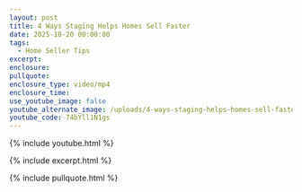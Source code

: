 ```yaml
---
layout: post
title: 4 Ways Staging Helps Homes Sell Faster
date: 2025-10-20 00:00:00
tags:
  - Home Seller Tips
excerpt:
enclosure:
pullquote:
enclosure_type: video/mp4
enclosure_time:
use_youtube_image: false
youtube_alternate_image: /uploads/4-ways-staging-helps-homes-sell-faster.jpg
youtube_code: 74bYll1N1gs
---
```

{% include youtube.html %}

{% include excerpt.html %}

{% include pullquote.html %}